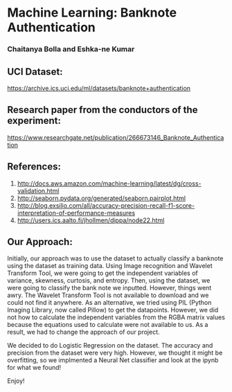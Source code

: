 # Machine Learning: Banknote Authentication
### Chaitanya Bolla and Eshka-ne Kumar

## UCI Dataset: 
https://archive.ics.uci.edu/ml/datasets/banknote+authentication
## Research paper from the conductors of the experiment: 
https://www.researchgate.net/publication/266673146_Banknote_Authentication

## References:
1. http://docs.aws.amazon.com/machine-learning/latest/dg/cross-validation.html
2. http://seaborn.pydata.org/generated/seaborn.pairplot.html
3. http://blog.exsilio.com/all/accuracy-precision-recall-f1-score-interpretation-of-performance-measures
4. http://users.ics.aalto.fi/jhollmen/dippa/node22.html

## Our Approach:
Initially, our approach was to use the dataset to actually classify a banknote using the dataset as training data. Using Image recognition and Wavelet Transform Tool, we were going to get the independent variables of variance, skewness, curtosis, and entropy. Then, using the dataset, we were going to classify the bank note we inputted. However, things went awry. The Wavelet Transform Tool is not available to download and we could not find it anywhere. As an alternative, we tried using PIL (Python Imaging Library, now called Pillow) to get the datapoints. However, we did not how to calculate the independent variables from the RGBA matrix values because the equations used to calculate were not available to us. As a result, we had to change the approach of our project.

We decided to do Logistic Regression on the dataset. The accuracy and precision from the dataset were very high. However, we thought it might be overfitting, so we implmented a Neural Net classifier and look at the ipynb for what we found!

Enjoy!
